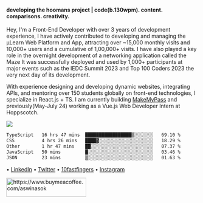 #### developing the hoomans project | code(b.130wpm). content. comparisons. creativity.

<p>Hey, I'm a Front-End Developer with over 3 years of development experience, I have actively contributed to developing and managing the µLearn Web Platform and App, attracting over ~15,000 monthly visits and 10,000+ users and a cumulative of 1,00,000+ visits. I have also played a key role in the overnight development of a networking application called the Maze It was successfully deployed and used by 1,000+ participants at major events such as the IEDC Summit 2023 and Top 100 Coders 2023 the very next day of its development.

With experience designing and developing dynamic websites, integrating APIs, and mentoring over 150 students globally on front-end technologies, I specialize in React.js + TS. I am currently building [MakeMyPass](https://makemypass.com/) and previously(May-July 24) working as a Vue.js Web Developer Intern at Hoppscotch.<p>
<p>
  
<img src="https://visitor-badge.laobi.icu/badge?page_id=aswinasok"/></p>

<!--START_SECTION:waka-->

```txt
TypeScript   16 hrs 47 mins  █████████████████▒░░░░░░░   69.10 %
CSS          4 hrs 26 mins   ████▓░░░░░░░░░░░░░░░░░░░░   18.29 %
Other        1 hr 47 mins    ██░░░░░░░░░░░░░░░░░░░░░░░   07.37 %
JavaScript   50 mins         █░░░░░░░░░░░░░░░░░░░░░░░░   03.46 %
JSON         23 mins         ▒░░░░░░░░░░░░░░░░░░░░░░░░   01.63 %
```

<!--END_SECTION:waka-->

• [LinkedIn](https://www.linkedin.com/in/-aswinasok) • [Twitter](https://www.twitter.com/_aswin_asok_) • [10fastfingers](https://10fastfingers.com/user/2183335/) • [Instagram](https://www.instagram.com/_aswin_asok_)
<br/>
<p><a href="https://www.buymeacoffee.com/aswinasok"> <img align="left" src="https://cdn.buymeacoffee.com/buttons/v2/default-yellow.png" height="50" width="210" alt="https://www.buymeacoffee.com/aswinasok" /></a></p><br><br>
